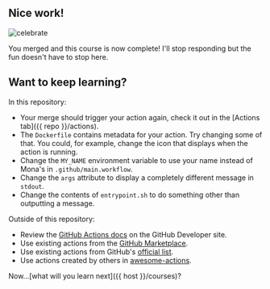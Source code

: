 ## Nice work!

![celebrate](https://octodex.github.com/images/jetpacktocat.png)

You merged and this course is now complete! I'll stop responding but the fun doesn't have to stop here. 

## Want to keep learning? 

In this repository:
- Your merge should trigger your action again, check it out in the [Actions tab]({{ repo }}/actions).
- The `Dockerfile` contains metadata for your action. Try changing some of that. You could, for example, change the icon that displays when the action is running.
- Change the `MY_NAME` environment variable to use your name instead of Mona's in `.github/main.workflow`.
- Change the `args` attribute to display a completely different message in `stdout`. 
- Change the contents of `entrypoint.sh` to do something other than outputting a message.

Outside of this repository:
- Review the [GitHub Actions docs](https://developer.github.com/actions/) on the GitHub Developer site. 
- Use existing actions from the [GitHub Marketplace](https://github.com/marketplace/actions).
- Use existing actions from GitHub's [official list](https://github.com/actions).
- Use actions created by others in [awesome-actions](https://github.com/sdras/awesome-actions).

Now...[what will you learn next]({{ host }}/courses)?
